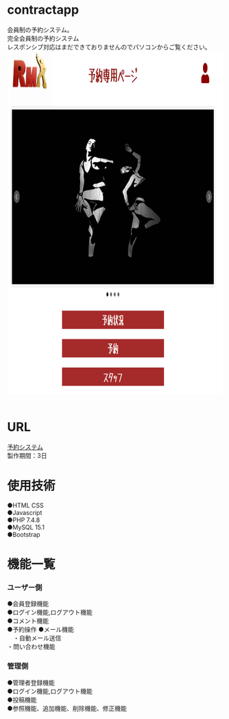 # contractapp
会員制の予約システム。<br>
完全会員制の予約システム<br>
レスポンシブ対応はまだできておりませんのでパソコンからご覧ください。<br>
<img src="https://raw.githubusercontent.com/michiya-59/contractapp/main/gazou/154439.png" width="800" height="800"><br><br>



# URL
[予約システム](https://appcontractapp.herokuapp.com/index.php)<br>
製作期間：3日

# 使用技術
●HTML CSS<br>
●Javascript<br>
●PHP 7.4.8<br>
●MySQL 15.1<br>
●Bootstrap<br>

# 機能一覧
### ユーザー側
●会員登録機能<br>
●ログイン機能,ログアウト機能<br>
●コメント機能<br>
●予約操作
●メール機能<br>
　・自動メール送信<br>
   ・問い合わせ機能<br>
### 管理側
●管理者登録機能<br>
●ログイン機能,ログアウト機能<br>
●投稿機能<br>
●参照機能、追加機能、削除機能、修正機能<br>
